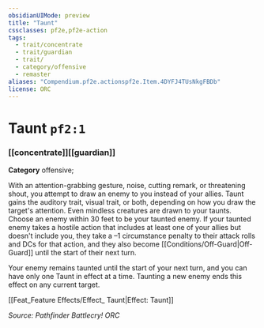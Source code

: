 ```yaml
---
obsidianUIMode: preview
title: "Taunt"
cssclasses: pf2e,pf2e-action
tags:
  - trait/concentrate
  - trait/guardian
  - trait/
  - category/offensive
  - remaster
aliases: "Compendium.pf2e.actionspf2e.Item.4DYFJ4TUsNkgFBDb"
license: ORC
---
```

# Taunt `pf2:1`

### [[concentrate]][[guardian]]

**Category** offensive; 




With an attention-grabbing gesture, noise, cutting remark, or threatening shout, you attempt to draw an enemy to you instead of your allies. Taunt gains the auditory trait, visual trait, or both, depending on how you draw the target's attention. Even mindless creatures are drawn to your taunts. Choose an enemy within 30 feet to be your taunted enemy. If your taunted enemy takes a hostile action that includes at least one of your allies but doesn't include you, they take a –1 circumstance penalty to their attack rolls and DCs for that action, and they also become [[Conditions/Off-Guard|Off-Guard]] until the start of their next turn.

Your enemy remains taunted until the start of your next turn, and you can have only one Taunt in effect at a time. Taunting a new enemy ends this effect on any current target.

[[Feat_Feature Effects/Effect_ Taunt|Effect: Taunt]]

*Source: Pathfinder Battlecry!*
*ORC*